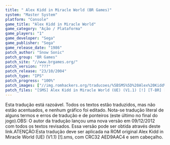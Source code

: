 ```yaml
---
title: " Alex Kidd in Miracle World (BR Games)"
system: "Master System"
platform: "Console"
game_title: "Alex Kidd in Miracle World"
game_category: "Ação / Plataforma"
game_players: "1"
game_developer: "Sega"
game_publisher: "Sega"
game_release_date: "1986"
patch_author: "Snow Sonic"
patch_group: "BR Games"
patch_site: "//www.brgames.org/"
patch_version: "???"
patch_release: "23/10/2004"
patch_type: "IPS"
patch_progress: "100%"
patch_images: ["//img.romhackers.org/traducoes/%5BSMS%5D%20Alex%20Kidd%20in%20Miracle%20World%20-%20BR%20Games%20-%201.png","//img.romhackers.org/traducoes/%5BSMS%5D%20Alex%20Kidd%20in%20Miracle%20World%20-%20BR%20Games%20-%202.png","//img.romhackers.org/traducoes/%5BSMS%5D%20Alex%20Kidd%20in%20Miracle%20World%20-%20BR%20Games%20-%203.png"]
patch_files: "[SMS] Alex Kidd in Miracle World (UE) (V1.1) [!] [T-BR] [T-Snow Sonic G-BR Games] [A-2004].zip"
---
```

Esta tradução está razoável. Todos os textos estão traduzidos, mas não estão acentuados, e nenhum gráfico foi editado. Nota-se tradução literal de alguns termos e erros de tradução e de ponteiros (este último no final do jogo).OBS: O autor da tradução lançou uma nova versão em 09/12/2012 com todos os textos revisados. Essa versão pode ser obtida através deste link.ATENÇÃO:Esta tradução deve ser aplicada na ROM original Alex Kidd in Miracle World (UE) (V1.1) [!].sms, com CRC32 AED9AAC4 e sem cabeçalho.